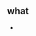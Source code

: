 <!--
 * @Author: zd
 * @Date: 2023-12-13 14:38:24
 * @LastEditors: zd
 * @LastEditTime: 2023-12-13 14:38:38
 * @Description: about unit testing
-->
## what
- 